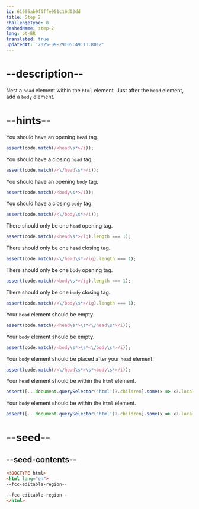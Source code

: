 ```yaml
---
id: 61695ab9f6ffe951c16d03dd
title: Step 2
challengeType: 0
dashedName: step-2
lang: pt-BR
translated: true
updatedAt: '2025-09-29T05:49:13.801Z'
---
```


# --description--

Nest a `head` element within the `html` element. Just after the `head` element, add a `body` element.

# --hints--

You should have an opening `head` tag.

```js
assert(code.match(/<head\s*>/i));
```

You should have a closing `head` tag.

```js
assert(code.match(/<\/head\s*>/i));
```

You should have an opening `body` tag.

```js
assert(code.match(/<body\s*>/i));
```

You should have a closing `body` tag.

```js
assert(code.match(/<\/body\s*>/i));
```

There should only be one `head` opening tag.

```js
assert(code.match(/<head\s*>/ig).length === 1);
```

There should only be one `head` closing tag.

```js
assert(code.match(/<\/head\s*>/ig).length === 1);
```

There should only be one `body` opening tag.

```js
assert(code.match(/<body\s*>/ig).length === 1);
```

There should only be one `body` closing tag.

```js
assert(code.match(/<\/body\s*>/ig).length === 1);
```

Your `head` element should be empty.

```js
assert(code.match(/<head\s*>\s*<\/head\s*>/i));
```

Your `body` element should be empty.

```js
assert(code.match(/<body\s*>\s*<\/body\s*>/i));
```

Your `body` element should be placed after your `head` element.

```js
assert(code.match(/<\/head\s*>\s*<body\s*>/i));
```

Your `head` element should be within the `html` element.

```js
assert([...document.querySelector('html')?.children].some(x => x?.localName === 'head'));
```

Your `body` element should be within the `html` element.

```js
assert([...document.querySelector('html')?.children].some(x => x?.localName === 'body'));
```

# --seed--

## --seed-contents--

```html
<!DOCTYPE html>
<html lang="en">
--fcc-editable-region--

--fcc-editable-region--
</html>
```
